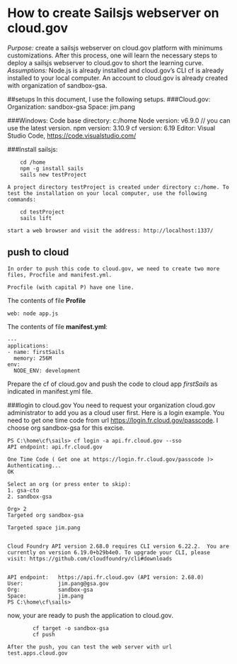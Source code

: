 # How to create Sailsjs webserver on cloud.gov

*Purpose:* create a sailsjs webserver on cloud.gov platform with minimums customizations. After this process, one will learn the necessary steps to deploy a sailsjs webserver to cloud.gov to short the learning curve.
*Assumptions:* Node.js is already installed and cloud.gov’s CLI cf is already installed to your local computer. An account to cloud.gov is already created with organization of sandbox-gsa.

##setups
In this document, I use the following setups.
###Cloud.gov:
	Organization: sandbox-gsa
	Space: jim.pang

###Windows:
	Code base directory: c:/home
	Node version: v6.9.0    // you can use the latest version.
	npm version: 3.10.9
	cf version: 6.19
	Editor: Visual Studio Code, https://code.visualstudio.com/

###Install sailsjs:
```
	cd /home
	npm -g install sails
	sails new testProject
```
	A project directory testProject is created under directory c:/home. To test the installation on your local computer, use the following commands:
```
	cd testProject
	sails lift
```
	start a web browser and visit the address: http://localhost:1337/
    
## push to cloud
	In order to push this code to cloud.gov, we need to create two more files, Procfile and manifest.yml.

	Procfile (with capital P) have one line.

The contents of file **Profile**
```
web: node app.js
```

The contents of file **manifest.yml**:
 
```
---
applications:
- name: firstSails
  memory: 256M 
env:  
  NODE_ENV: development
```
            
Prepare the cf of cloud.gov and push the code to cloud app *firstSails* as indicated in manifest.yml file.

###login to cloud.gov
You need to request your organization cloud.gov administrator to add you as a cloud user first.
Here is a login example. You need to get one time code from url https://login.fr.cloud.gov/passcode.
I choose org sandbox-gsa for this excise. 
 
```
PS C:\home\cf\sails> cf login -a api.fr.cloud.gov --sso
API endpoint: api.fr.cloud.gov

One Time Code ( Get one at https://login.fr.cloud.gov/passcode )>
Authenticating...
OK

Select an org (or press enter to skip):
1. gsa-cto
2. sandbox-gsa

Org> 2
Targeted org sandbox-gsa

Targeted space jim.pang


Cloud Foundry API version 2.68.0 requires CLI version 6.22.2.  You are currently on version 6.19.0+b29b4e0. To upgrade your CLI, please visit: https://github.com/cloudfoundry/cli#downloads


API endpoint:   https://api.fr.cloud.gov (API version: 2.68.0)
User:           jim.pang@gsa.gov
Org:            sandbox-gsa
Space:          jim.pang
PS C:\home\cf\sails>

```

now, your are ready to push the application to cloud.gov.
    
```
		cf target -o sandbox-gsa
		cf push
```

	After the push, you can test the web server with url test.apps.cloud.gov
